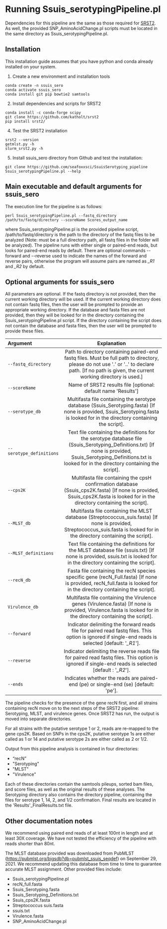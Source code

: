 # Running Ssuis_serotypingPipeline.pl
Dependencies for this pipeline are the same as those required for [SRST2](https://github.com/katholt/srst2). 
As well, the provided SNP_AminoAcidChange.pl scripts must be located in the same directory as Ssuis_serotypingPipeline.pl.

## Installation
This installation guide assumes that you have python and conda already installed on your system.

1. Create a new environment and installation tools
```
conda create -n ssuis_sero
conda activate ssuis_sero
conda install git pip bowtie2 samtools
```

2. Install dependencies and scripts for SRST2
```
conda install -c conda-forge scipy
git clone https://github.com/katholt/srst2
pip install srst2/
```

4. Test the SRST2 installation
```
srst2 --version
getmlst.py -h
slurm_srst2.py -h
```

5. Install ssuis_sero directory from Github and test the installation:
```
git clone https://github.com/seafoxxsci/SsuisSerotyping_pipeline
Ssuis_serotypingPipeline.pl --help
```

## Main executable and default arguments for ssuis_sero
The execution line for the pipeline is as follows:
```
perl Ssuis_serotypingPipeline.pl --fastq_directory /path/to/fastq/directory --scoreName Scores_output_name
```

where Ssuis_serotypingPipeline.pl is the provided pipeline script, /path/to/fastq/directory is the path to the directory of the fastq files to be analyzed (Note: must be a full directory path, all fastq files in the folder will be analyzed). The pipeline runs with either single or paired-end reads, but looks for paired-end reads by default. There are optional commands --forward and --reverse used to indicate the names of the forward and reverse pairs, otherwise the program will assume pairs are named as *_R1* and *_R2* by default.

## Optional arguments for ssuis_sero
All parameters are optional.  If the fastq directory is not provided, then the current working directory will be used.  If the current working directory does not contain fastq files, then the user will be prompted to provide an appropriate working directory.  If the database and fasta files are not provided, then they will be looked for in the directory containing the Ssuis_serotypingPipeline.pl script.  If the directory containing the script does not contain the database and fasta files, then the user will be prompted to provide these files.

| Argument | Explanation |
|:-----|:------:|
|`--fastq_directory`      |Path to directory containing paired-end fastq files. Must be full path to directory, please do not use '.' or '..' to declare path. [If no path is given, the current working directory is used.]|
|`--scoreName`            |Name of SRST2 results file [optional: default name 'Results']|
|`--serotype_db`          |Multifasta file containing the serotype database (Ssuis_Serotyping.fasta) [If none is provided, Ssuis_Serotyping.fasta is looked for in the directory containing the script].|
|`--serotype_definitions` |Text file containing the definitions for the serotype database file (Ssuis_Serotyping_Definitions.txt) [If none is provided, Ssuis_Serotyping_Definitions.txt is looked for in the directory containing the script].|
|`--cps2K`                |Multifasta file containing the cpsH confirmation database (Ssuis_cps2K.fasta) [If none is provided, Ssuis_cps2K.fasta is looked for in the directory containing the script].|
|`--MLST_db`              |Multifasta file containing the MLST database (Streptococcus_suis.fasta) [If none is provided, Streptococcus_suis.fasta is looked for in the directory containing the script].|
|`--MLST_definitions`     |Text file containing the definitions for the MLST database file (ssuis.txt) [If none is provided, ssuis.txt is looked for in the directory containing the script].|
|`--recN_db`              |Fasta file containing the recN species specific gene (recN_Full.fasta) [If none is provided, recN_full.fasta is looked for in the directory containing the script].|
|`Virulence_db`		        |Multifasta file containing the Virulence genes (Virulence.fasta) [If none is provided, Virulence.fasta is looked for in the directory containing the script].|
|`--forward`              |Indicator delimiting the forward reads file for paired read fastq files. This option is ignored if single-end reads is selected [default: '*_R1*'].|
|`--reverse`              |Indicator delimiting the reverse reads file for paired read fastq files. This option is ignored if single-end reads is selected [default : '*_R2*'].|
|`--ends`			            |Indicates whether the reads are paired-end (pe) or single-end (se) [default: 'pe'].|

The pipeline checks for the presence of the gene recN first, and all strains containing recN move on to the next steps of the SRST2 pipeline: Serotyping, MLST, and virulence genes. Once SRST2 has run, the output is moved into separate directories.  

For all strains with the putative serotype 1 or 2, reads are re-mapped to the gene cps2K.  Based on SNPs in the cps2K, putative serotype 1s are either called as 1 or 14 and putative serotype 2s are either called as 2 or 1/2. 

Output from this pipeline analysis is contained in four directories:
- “recN”
- "Serotyping"
- "MLST"
- "Virulence" 

Each of these directories contain the samtools pileups, sorted bam files, and score files, as well as the original results of these analyses.  The Serotyping directory also contains the directory pipeline, containing the files for serotype 1, 14, 2, and 1/2 confirmation.  Final results are located in the 'Results'_FinalResults.txt file.

## Other documentation notes
We recommend using paired end reads of at least 100nt in length and at least 30X coverage. We have not tested the efficiency of the pipeline with reads shorter than 80nt.

The MLST database provided was downloaded from PubMLST (https://pubmlst.org/bigsdb?db=pubmlst_ssuis_seqdef) on September 29, 2021.  We recommend updating this database from time to time to guarantee accurate MLST assignment. Other provided files include: 
- Ssuis_serotypingPipeline.pl
- recN_full.fasta
- Ssuis_Serotyping.fasta
- Ssuis_Serotyping_Definitions.txt
- Ssuis_cps2K.fasta
- Streptococcus suis.fasta
- ssuis.txt
- Virulence.fasta
- SNP_AminoAcidChange.pl
